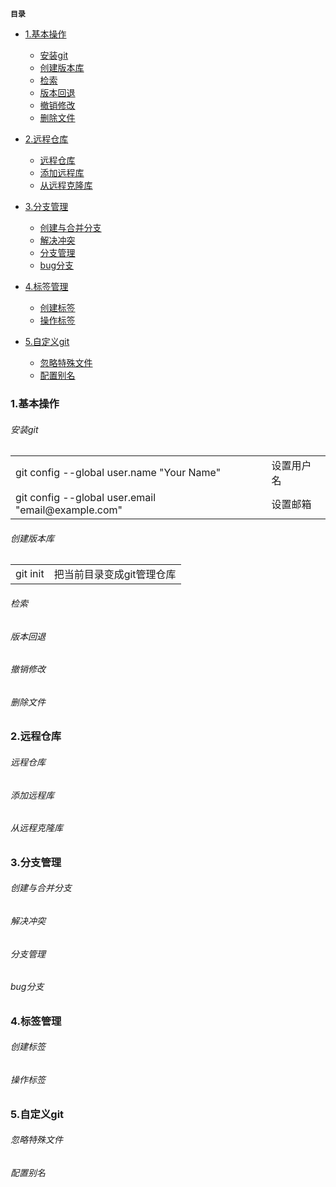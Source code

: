 **`目录`**

- [1.基本操作](#基本操作)
	+ [安装git](#安装git)
	+ [创建版本库](#创建版本库)
	+ [检索](#检索)
	+ [版本回退](#版本回退)
	+ [撤销修改](#撤销修改)
	+ [删除文件](#删除文件)

- [2.远程仓库](#远程仓库)
	+ [远程仓库](#远程仓库)
	+ [添加远程库](#添加远程库)
	+ [从远程克隆库](#从远程克隆库)

- [3.分支管理](#分支管理)
	+ [创建与合并分支](#创建与合并分支)
	+ [解决冲突](#解决冲突)
	+ [分支管理](#分支管理)
	+ [bug分支](#bug分支)

- [4.标签管理](#标签管理)
	+ [创建标签](#创建标签)
	+ [操作标签](#操作标签)

- [5.自定义git](#自定义git)
	+ [忽略特殊文件](#忽略特殊文件)
	+ [配置别名](#配置别名)

<h3 id="基本操作">1.基本操作</h3>

<h6 id="安装git" >安装git</h6>
<table>
	<tbody>
		<tr>
			<td>git config --global user.name "Your Name"</td>
			<td>设置用户名</td>
		</tr>
		<tr>
			<td>git config --global user.email "email@example.com"</td>
			<td>设置邮箱</td>
		</tr>
	</tbody>
</table>

<h6 id="创建版本库">创建版本库</h6>
<table>
	<tbody>
		<tr>
			<td>git init</td>
			<td>把当前目录变成git管理仓库</td>
		</tr>
	</tbody>
</table>

<h6 id="检索">检索</h6>

<h6 id="版本回退">版本回退</h6>

<h6 id="撤销修改">撤销修改</h6>

<h6 id="删除文件">删除文件</h6>


<h3 id="远程仓库">2.远程仓库</h3>

<h6 id="远程仓库">远程仓库</h6>

<h6 id="添加远程库">添加远程库</h6>

<h6 id="从远程克隆库">从远程克隆库</h6>


<h3 id="分支管理">3.分支管理</h3>

<h6 id="创建与合并分支">创建与合并分支</h6>

<h6 id="解决冲突">解决冲突</h6>

<h6 id="分支管理">分支管理</h6>

<h6 id="bug分支">bug分支</h6>


<h3 id="标签管理">4.标签管理</h3>

<h6 id="创建标签">创建标签</h6>

<h6 id="操作标签">操作标签</h6>


<h3 id="自定义git">5.自定义git</h3>

<h6 id="忽略特殊文件">忽略特殊文件</h6>

<h6 id="配置别名">配置别名</h6>
